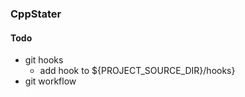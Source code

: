 ### CppStater

#### Todo
* git hooks
    * add hook to ${PROJECT_SOURCE_DIR}/hooks}
* git workflow

